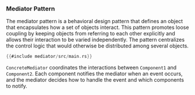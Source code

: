 ### Mediator Pattern

The mediator pattern is a behavioral design pattern that defines an object that encapsulates how a set of objects interact. This pattern promotes loose coupling by keeping objects from referring to each other explicitly and allows their interaction to be varied independently. The pattern centralizes the control logic that would otherwise be distributed among several objects.

```rust
{{#include mediator/src/main.rs}}
```

`ConcreteMediator` coordinates the interactions between `Component1` and `Component2`. Each component notifies the mediator when an event occurs, and the mediator decides how to handle the event and which components to notify.

